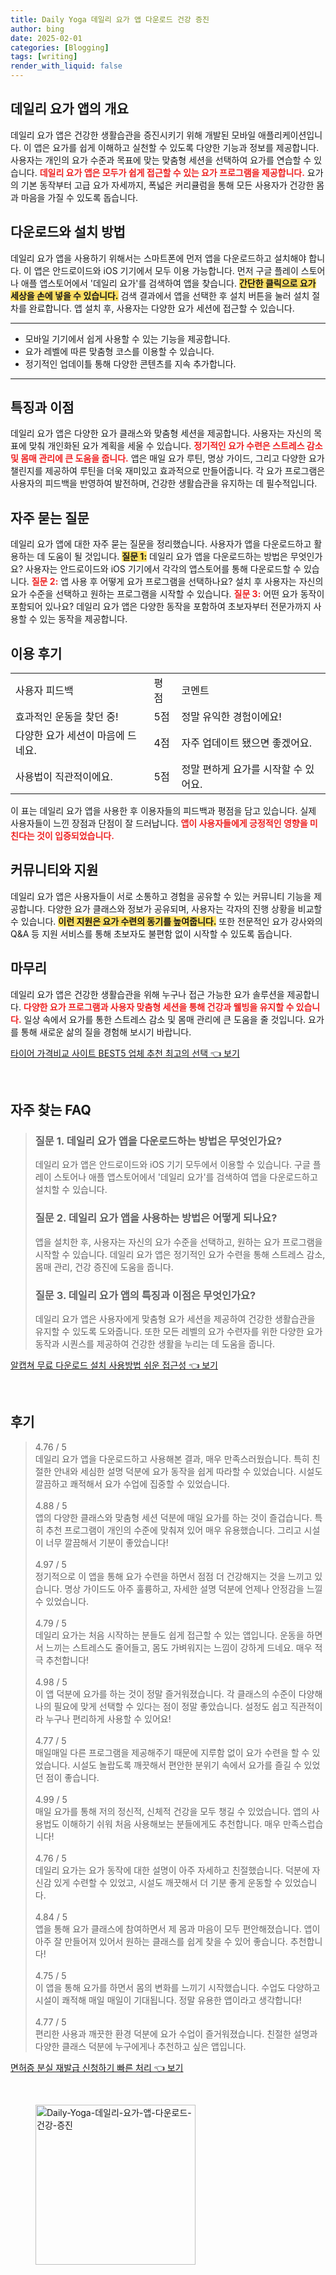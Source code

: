 ```yaml
---
title: Daily Yoga 데일리 요가 앱 다운로드 건강 증진
author: bing
date: 2025-02-01
categories: [Blogging]
tags: [writing]
render_with_liquid: false
---
```



<h2 id='데일리 요가 앱의 개요'>데일리 요가 앱의 개요</h2>

<p>데일리 요가 앱은 건강한 생활습관을 증진시키기 위해 개발된 모바일 애플리케이션입니다. 이 앱은 요가를 쉽게 이해하고 실천할 수 있도록 다양한 기능과 정보를 제공합니다. 사용자는 개인의 요가 수준과 목표에 맞는 맞춤형 세션을 선택하여 요가를 연습할 수 있습니다. <b><span style="color: #ee2323;">데일리 요가 앱은 모두가 쉽게 접근할 수 있는 요가 프로그램을 제공합니다.</span></b> 요가의 기본 동작부터 고급 요가 자세까지, 폭넓은 커리큘럼을 통해 모든 사용자가 건강한 몸과 마음을 가질 수 있도록 돕습니다.</p>

<h2 id='다운로드와 설치 방법'>다운로드와 설치 방법</h2>

<p>데일리 요가 앱을 사용하기 위해서는 스마트폰에 먼저 앱을 다운로드하고 설치해야 합니다. 이 앱은 안드로이드와 iOS 기기에서 모두 이용 가능합니다. 먼저 구글 플레이 스토어나 애플 앱스토어에서 '데일리 요가'를 검색하여 앱을 찾습니다. <b><span style="background-color: #ffe066;">간단한 클릭으로 요가 세상을 손에 넣을 수 있습니다.</span></b> 검색 결과에서 앱을 선택한 후 설치 버튼을 눌러 설치 절차를 완료합니다. 앱 설치 후, 사용자는 다양한 요가 세션에 접근할 수 있습니다.</p>

<hr />

<ul>
    <li>모바일 기기에서 쉽게 사용할 수 있는 기능을 제공합니다.</li>
    <li>요가 레벨에 따른 맞춤형 코스를 이용할 수 있습니다.</li>
    <li>정기적인 업데이틀 통해 다양한 콘텐츠를 지속 추가합니다.</li>
</ul>

<hr />

<h2 id='특징과 이점'>특징과 이점</h2>

<p>데일리 요가 앱은 다양한 요가 클래스와 맞춤형 세션을 제공합니다. 사용자는 자신의 목표에 맞춰 개인화된 요가 계획을 세울 수 있습니다. <b><span style="color: #ee2323;">정기적인 요가 수련은 스트레스 감소 및 몸매 관리에 큰 도움을 줍니다.</span></b> 앱은 매일 요가 루틴, 명상 가이드, 그리고 다양한 요가 챌린지를 제공하여 루틴을 더욱 재미있고 효과적으로 만들어줍니다. 각 요가 프로그램은 사용자의 피드백을 반영하여 발전하며, 건강한 생활습관을 유지하는 데 필수적입니다.</p>

<h2 id='자주 묻는 질문'>자주 묻는 질문</h2>

<p>데일리 요가 앱에 대한 자주 묻는 질문을 정리했습니다. 사용자가 앱을 다운로드하고 활용하는 데 도움이 될 것입니다. <b><span style="background-color: #ffe066;">질문 1:</span></b> 데일리 요가 앱을 다운로드하는 방법은 무엇인가요? 사용자는 안드로이드와 iOS 기기에서 각각의 앱스토어를 통해 다운로드할 수 있습니다. <b><span style="color: #ee2323;">질문 2:</span></b> 앱 사용 후 어떻게 요가 프로그램을 선택하나요? 설치 후 사용자는 자신의 요가 수준을 선택하고 원하는 프로그램을 시작할 수 있습니다. <b><span style="color: #ee2323;">질문 3:</span></b> 어떤 요가 동작이 포함되어 있나요? 데일리 요가 앱은 다양한 동작을 포함하여 초보자부터 전문가까지 사용할 수 있는 동작을 제공합니다.</p>

<h2 id='이용 후기'>이용 후기</h2>

<table>
    <tr>
        <td>사용자 피드백</td>
        <td>평점</td>
        <td>코멘트</td>
    </tr>
    <tr>
        <td>효과적인 운동을 찾던 중!</td>
        <td>5점</td>
        <td>정말 유익한 경험이에요!</td>
    </tr>
    <tr>
        <td>다양한 요가 세션이 마음에 드네요.</td>
        <td>4점</td>
        <td>자주 업데이트 됐으면 좋겠어요.</td>
    </tr>
    <tr>
        <td>사용법이 직관적이에요.</td>
        <td>5점</td>
        <td>정말 편하게 요가를 시작할 수 있어요.</td>
    </tr>
</table>

<p>이 표는 데일리 요가 앱을 사용한 후 이용자들의 피드백과 평점을 담고 있습니다. 실제 사용자들이 느낀 장점과 단점이 잘 드러납니다. <b><span style="color: #ee2323;">앱이 사용자들에게 긍정적인 영향을 미친다는 것이 입증되었습니다.</span></b></p>

<h2 id='커뮤니티와 지원'>커뮤니티와 지원</h2>

<p>데일리 요가 앱은 사용자들이 서로 소통하고 경험을 공유할 수 있는 커뮤니티 기능을 제공합니다. 다양한 요가 클래스와 정보가 공유되며, 사용자는 각자의 진행 상황을 비교할 수 있습니다. <b><span style="background-color: #ffe066;">이런 지원은 요가 수련의 동기를 높여줍니다.</span></b> 또한 전문적인 요가 강사와의 Q&A 등 지원 서비스를 통해 초보자도 불편함 없이 시작할 수 있도록 돕습니다.</p>

<h2 id='마무리'>마무리</h2>

<p>데일리 요가 앱은 건강한 생활습관을 위해 누구나 접근 가능한 요가 솔루션을 제공합니다. <b><span style="color: #ee2323;">다양한 요가 프로그램과 사용자 맞춤형 세션을 통해 건강과 웰빙을 유지할 수 있습니다.</span></b> 일상 속에서 요가를 통한 스트레스 감소 및 몸매 관리에 큰 도움을 줄 것입니다. 요가를 통해 새로운 삶의 질을 경험해 보시기 바랍니다.</p>


<p><a class="click-button" title="타이어 가격비교 사이트 BEST5 업체 추천 최고의 선택" href="https://aptwhite.github.io/posts/%ED%83%80%EC%9D%B4%EC%96%B4-%EA%B0%80%EA%B2%A9%EB%B9%84%EA%B5%90-%EC%82%AC%EC%9D%B4%ED%8A%B8-BEST5-%EC%97%85%EC%B2%B4-%EC%B6%94%EC%B2%9C-%EC%B5%9C%EA%B3%A0%EC%9D%98-%EC%84%A0%ED%83%9D/" rel="dofollow">타이어 가격비교 사이트 BEST5 업체 추천 최고의 선택 👈 보기</a></p><br>
<h2 id='자주_찾는_FAQ'>자주 찾는 FAQ</h2>
<div itemscope="" itemtype="https://schema.org/FAQPage"> 
<blockquote> 
<div itemscope="" itemprop="mainEntity" itemtype="https://schema.org/Question"> 
<h3 itemprop="name">질문 1. 데일리 요가 앱을 다운로드하는 방법은 무엇인가요?</h3> 
<div itemscope="" itemprop="acceptedAnswer" itemtype="https://schema.org/Answer"> 
<span itemprop="text"> <p>데일리 요가 앱은 안드로이드와 iOS 기기 모두에서 이용할 수 있습니다. 구글 플레이 스토어나 애플 앱스토어에서 '데일리 요가'를 검색하여 앱을 다운로드하고 설치할 수 있습니다.</p> </span> 
</div> 
</div> 

<div itemscope="" itemprop="mainEntity" itemtype="https://schema.org/Question"> 
<h3 itemprop="name">질문 2. 데일리 요가 앱을 사용하는 방법은 어떻게 되나요?</h3> 
<div itemscope="" itemprop="acceptedAnswer" itemtype="https://schema.org/Answer"> 
<span itemprop="text"> <p>앱을 설치한 후, 사용자는 자신의 요가 수준을 선택하고, 원하는 요가 프로그램을 시작할 수 있습니다. 데일리 요가 앱은 정기적인 요가 수련을 통해 스트레스 감소, 몸매 관리, 건강 증진에 도움을 줍니다.</p> </span> 
</div> 
</div> 

<div itemscope="" itemprop="mainEntity" itemtype="https://schema.org/Question"> 
<h3 itemprop="name">질문 3. 데일리 요가 앱의 특징과 이점은 무엇인가요?</h3> 
<div itemscope="" itemprop="acceptedAnswer" itemtype="https://schema.org/Answer"> 
<span itemprop="text"> <p>데일리 요가 앱은 사용자에게 맞춤형 요가 세션을 제공하여 건강한 생활습관을 유지할 수 있도록 도와줍니다. 또한 모든 레벨의 요가 수련자를 위한 다양한 요가 동작과 시퀀스를 제공하여 건강한 생활을 누리는 데 도움을 줍니다.</p> </span> 
</div> 
</div> 

</blockquote> 
</div>
<p><a class="click-button" title="알캡쳐 무료 다운로드 설치 사용방법 쉬운 접근성" href="https://aptwhite.github.io/posts/%EC%95%8C%EC%BA%A1%EC%B3%90-%EB%AC%B4%EB%A3%8C-%EB%8B%A4%EC%9A%B4%EB%A1%9C%EB%93%9C-%EC%84%A4%EC%B9%98-%EC%82%AC%EC%9A%A9%EB%B0%A9%EB%B2%95-%EC%89%AC%EC%9A%B4-%EC%A0%91%EA%B7%BC%EC%84%B1/" rel="dofollow">알캡쳐 무료 다운로드 설치 사용방법 쉬운 접근성 👈 보기</a></p><br>
<h2 id='후기'>후기</h2>
<div itemscope itemtype="https://schema.org/Product">
  <blockquote>
  <div itemprop="review" itemscope itemtype="https://schema.org/Review">
      <div itemprop="reviewRating" itemscope itemtype="https://schema.org/Rating"> <span itemprop="ratingValue">4.76</span> / <span itemprop="bestRating">5</span> </div>
      <span itemprop="reviewBody">데일리 요가 앱을 다운로드하고 사용해본 결과, 매우 만족스러웠습니다. 특히 친절한 안내와 세심한 설명 덕분에 요가 동작을 쉽게 따라할 수 있었습니다. 시설도 깔끔하고 쾌적해서 요가 수업에 집중할 수 있었습니다.</span>
  </div>
  <br>
  <div itemprop="review" itemscope itemtype="https://schema.org/Review">
      <div itemprop="reviewRating" itemscope itemtype="https://schema.org/Rating"> <span itemprop="ratingValue">4.88</span> / <span itemprop="bestRating">5</span> </div>
      <span itemprop="reviewBody">앱의 다양한 클래스와 맞춤형 세션 덕분에 매일 요가를 하는 것이 즐겁습니다. 특히 추천 프로그램이 개인의 수준에 맞춰져 있어 매우 유용했습니다. 그리고 시설이 너무 깔끔해서 기분이 좋았습니다!</span>
  </div>
  <br>
  <div itemprop="review" itemscope itemtype="https://schema.org/Review">
      <div itemprop="reviewRating" itemscope itemtype="https://schema.org/Rating"> <span itemprop="ratingValue">4.97</span> / <span itemprop="bestRating">5</span> </div>
      <span itemprop="reviewBody">정기적으로 이 앱을 통해 요가 수련을 하면서 점점 더 건강해지는 것을 느끼고 있습니다. 명상 가이드도 아주 훌륭하고, 자세한 설명 덕분에 언제나 안정감을 느낄 수 있었습니다.</span>
  </div>
  <br>
  <div itemprop="review" itemscope itemtype="https://schema.org/Review">
      <div itemprop="reviewRating" itemscope itemtype="https://schema.org/Rating"> <span itemprop="ratingValue">4.79</span> / <span itemprop="bestRating">5</span> </div>
      <span itemprop="reviewBody">데일리 요가는 처음 시작하는 분들도 쉽게 접근할 수 있는 앱입니다. 운동을 하면서 느끼는 스트레스도 줄어들고, 몸도 가벼워지는 느낌이 강하게 드네요. 매우 적극 추천합니다!</span>
  </div>
  <br>
  <div itemprop="review" itemscope itemtype="https://schema.org/Review">
      <div itemprop="reviewRating" itemscope itemtype="https://schema.org/Rating"> <span itemprop="ratingValue">4.98</span> / <span itemprop="bestRating">5</span> </div>
      <span itemprop="reviewBody">이 앱 덕분에 요가를 하는 것이 정말 즐거워졌습니다. 각 클래스의 수준이 다양해 나의 필요에 맞게 선택할 수 있다는 점이 정말 좋았습니다. 설정도 쉽고 직관적이라 누구나 편리하게 사용할 수 있어요!</span>
  </div>
  <br>
  <div itemprop="review" itemscope itemtype="https://schema.org/Review">
      <div itemprop="reviewRating" itemscope itemtype="https://schema.org/Rating"> <span itemprop="ratingValue">4.77</span> / <span itemprop="bestRating">5</span> </div>
      <span itemprop="reviewBody">매일매일 다른 프로그램을 제공해주기 때문에 지루함 없이 요가 수련을 할 수 있었습니다. 시설도 놀랍도록 깨끗해서 편안한 분위기 속에서 요가를 즐길 수 있었던 점이 좋습니다.</span>
  </div>
  <br>
  <div itemprop="review" itemscope itemtype="https://schema.org/Review">
      <div itemprop="reviewRating" itemscope itemtype="https://schema.org/Rating"> <span itemprop="ratingValue">4.99</span> / <span itemprop="bestRating">5</span> </div>
      <span itemprop="reviewBody">매일 요가를 통해 저의 정신적, 신체적 건강을 모두 챙길 수 있었습니다. 앱의 사용법도 이해하기 쉬워 처음 사용해보는 분들에게도 추천합니다. 매우 만족스럽습니다!</span>
  </div>
  <br>
  <div itemprop="review" itemscope itemtype="https://schema.org/Review">
      <div itemprop="reviewRating" itemscope itemtype="https://schema.org/Rating"> <span itemprop="ratingValue">4.76</span> / <span itemprop="bestRating">5</span> </div>
      <span itemprop="reviewBody">데일리 요가는 요가 동작에 대한 설명이 아주 자세하고 친절했습니다. 덕분에 자신감 있게 수련할 수 있었고, 시설도 깨끗해서 더 기분 좋게 운동할 수 있었습니다.</span>
  </div>
  <br>
  <div itemprop="review" itemscope itemtype="https://schema.org/Review">
      <div itemprop="reviewRating" itemscope itemtype="https://schema.org/Rating"> <span itemprop="ratingValue">4.84</span> / <span itemprop="bestRating">5</span> </div>
      <span itemprop="reviewBody">앱을 통해 요가 클래스에 참여하면서 제 몸과 마음이 모두 편안해졌습니다. 앱이 아주 잘 만들어져 있어서 원하는 클래스를 쉽게 찾을 수 있어 좋습니다. 추천합니다!</span>
  </div>
  <br>
  <div itemprop="review" itemscope itemtype="https://schema.org/Review">
      <div itemprop="reviewRating" itemscope itemtype="https://schema.org/Rating"> <span itemprop="ratingValue">4.75</span> / <span itemprop="bestRating">5</span> </div>
      <span itemprop="reviewBody">이 앱을 통해 요가를 하면서 몸의 변화를 느끼기 시작했습니다. 수업도 다양하고 시설이 쾌적해 매일 매일이 기대됩니다. 정말 유용한 앱이라고 생각합니다!</span>
  </div>
  <br>
  <div itemprop="review" itemscope itemtype="https://schema.org/Review">
      <div itemprop="reviewRating" itemscope itemtype="https://schema.org/Rating"> <span itemprop="ratingValue">4.77</span> / <span itemprop="bestRating">5</span> </div>
      <span itemprop="reviewBody">편리한 사용과 깨끗한 환경 덕분에 요가 수업이 즐거워졌습니다. 친절한 설명과 다양한 클래스 덕분에 누구에게나 추천하고 싶은 앱입니다.</span>
  </div>
  </blockquote>
</div>
<p><a class="click-button" title="면허증 분실 재발급 신청하기 빠른 처리" href="https://aptwhite.github.io/posts/%EB%A9%B4%ED%97%88%EC%A6%9D-%EB%B6%84%EC%8B%A4-%EC%9E%AC%EB%B0%9C%EA%B8%89-%EC%8B%A0%EC%B2%AD%ED%95%98%EA%B8%B0-%EB%B9%A0%EB%A5%B8-%EC%B2%98%EB%A6%AC/" rel="dofollow">면허증 분실 재발급 신청하기 빠른 처리 👈 보기</a></p><br>
<figure class="image"><img src="https://aptwhite.github.io/assets/img/thumbnail/Daily-Yoga-데일리-요가-앱-다운로드-건강-증진.webp" alt="Daily-Yoga-데일리-요가-앱-다운로드-건강-증진" width="256" height="256"></figure>